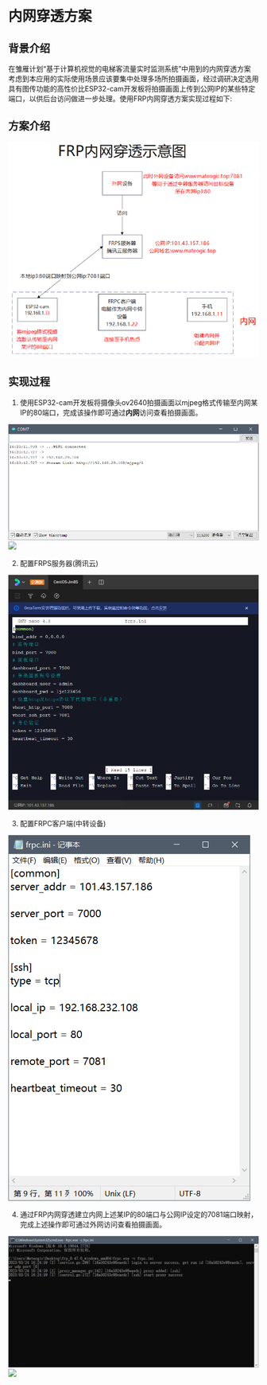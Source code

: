 # 内网穿透方案

## 背景介绍
在雏雁计划“基于计算机视觉的电梯客流量实时监测系统”中用到的内网穿透方案
考虑到本应用的实际使用场景应该要集中处理多场所拍摄画面，经过调研决定选用具有图传功能的高性价比ESP32-cam开发板将拍摄画面上传到公网IP的某些特定端口，以供后台访问做进一步处理。使用FRP内网穿透方案实现过程如下:

## 方案介绍
![](https://raw.githubusercontent.com/Mateogic/FRP/main/Images/frp.png)
## 实现过程
1. 使用ESP32-cam开发板将摄像头ov2640拍摄画面以mjpeg格式传输至内网某IP的80端口，完成该操作即可通过**内网**访问查看拍摄画面。

  ![](https://raw.githubusercontent.com/Mateogic/FRP/main/Images/1.png)
  ![](https://raw.githubusercontent.com/Mateogic/FRP/main/Images/1.1.png)

2. 配置FRPS服务器(腾讯云)

  ![](https://raw.githubusercontent.com/Mateogic/FRP/main/Images/2.png)

3. 配置FRPC客户端(中转设备)

  ![](https://raw.githubusercontent.com/Mateogic/FRP/main/Images/3.png)
  
4. 通过FRP内网穿透建立内网上述某IP的80端口与公网IP设定的7081端口映射，完成上述操作即可通过外网访问查看拍摄画面。

  ![](https://raw.githubusercontent.com/Mateogic/FRP/main/Images/4.png)
  ![](https://raw.githubusercontent.com/Mateogic/FRP/main/Images/4.1.png)
